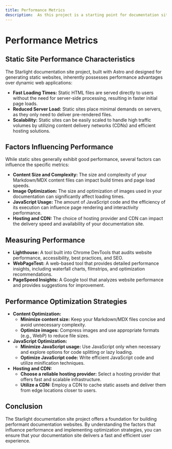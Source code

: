 ```yaml
---
title: Performance Metrics
description:  As this project is a starting point for documentation sites and its performance depends heavily on the specific content and customization, providing concrete performance metrics is not feasible at this stage. 
---
```


# Performance Metrics

## Static Site Performance Characteristics

The Starlight documentation site project, built with Astro and designed for generating static websites, inherently possesses performance advantages over dynamic web applications:

*   **Fast Loading Times:** Static HTML files are served directly to users without the need for server-side processing, resulting in faster initial page loads.
*   **Reduced Server Load:**  Static sites place minimal demands on servers, as they only need to deliver pre-rendered files.
*   **Scalability:** Static sites can be easily scaled to handle high traffic volumes by utilizing content delivery networks (CDNs) and efficient hosting solutions.

## Factors Influencing Performance

While static sites generally exhibit good performance, several factors can influence the specific metrics:

*   **Content Size and Complexity:** The size and complexity of your Markdown/MDX content files can impact build times and page load speeds. 
*   **Image Optimization:** The size and optimization of images used in your documentation can significantly affect loading times. 
*   **JavaScript Usage:**  The amount of JavaScript code and the efficiency of its execution can influence page rendering and interactivity performance. 
*   **Hosting and CDN:**  The choice of hosting provider and CDN can impact the delivery speed and availability of your documentation site.

## Measuring Performance

*   **Lighthouse:** A tool built into Chrome DevTools that audits website performance, accessibility, best practices, and SEO.
*   **WebPageTest:** A web-based tool that provides detailed performance insights, including waterfall charts, filmstrips, and optimization recommendations. 
*   **PageSpeed Insights:** A Google tool that analyzes website performance and provides suggestions for improvement.

## Performance Optimization Strategies

*   **Content Optimization:**
    *   **Minimize content size:** Keep your Markdown/MDX files concise and avoid unnecessary complexity.
    *   **Optimize images:** Compress images and use appropriate formats (e.g., WebP) to reduce file sizes. 
*   **JavaScript Optimization:**
    *   **Minimize JavaScript usage:** Use JavaScript only when necessary and explore options for code splitting or lazy loading.
    *   **Optimize JavaScript code:** Write efficient JavaScript code and utilize minification techniques.
*   **Hosting and CDN:**
    *   **Choose a reliable hosting provider:** Select a hosting provider that offers fast and scalable infrastructure.
    *   **Utilize a CDN:** Employ a CDN to cache static assets and deliver them from edge locations closer to users. 

## Conclusion

The Starlight documentation site project offers a foundation for building performant documentation websites. By understanding the factors that influence performance and implementing optimization strategies, you can ensure that your documentation site delivers a fast and efficient user experience. 

